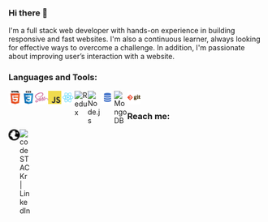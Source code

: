 ### Hi there 👋

I'm a full stack web developer with hands-on experience in building responsive and fast websites. I'm also a continuous learner, always looking for effective ways to overcome a challenge. In addition, I'm passionate about improving user’s interaction with a website.

### Languages and Tools:

[<img align="left" alt="HTML5" width="26px" src="https://raw.githubusercontent.com/github/explore/80688e429a7d4ef2fca1e82350fe8e3517d3494d/topics/html/html.png" />][#]
[<img align="left" alt="CSS3" width="26px" src="https://raw.githubusercontent.com/github/explore/80688e429a7d4ef2fca1e82350fe8e3517d3494d/topics/css/css.png" />][#]
[<img align="left" alt="Sass" width="26px" src="https://raw.githubusercontent.com/github/explore/80688e429a7d4ef2fca1e82350fe8e3517d3494d/topics/sass/sass.png" />][#]
[<img align="left" alt="JavaScript" width="26px" src="https://raw.githubusercontent.com/github/explore/80688e429a7d4ef2fca1e82350fe8e3517d3494d/topics/javascript/javascript.png" />][#]
[<img align="left" alt="React" width="26px" src="https://raw.githubusercontent.com/github/explore/80688e429a7d4ef2fca1e82350fe8e3517d3494d/topics/react/react.png" />][#]
[<img align="left" alt="Redux" width="26px" src="https://user-images.githubusercontent.com/52670061/90199206-e4139200-dd88-11ea-9e6f-4328600c4ec0.png" />][#]
[<img align="left" alt="Node.js" width="26px" src="https://user-images.githubusercontent.com/52670061/90198838-c0038100-dd87-11ea-9df1-af1a2dc319a0.png" />][#]
[<img align="left" alt="SQL" width="26px" src="https://raw.githubusercontent.com/github/explore/80688e429a7d4ef2fca1e82350fe8e3517d3494d/topics/sql/sql.png" />][#]
[<img align="left" alt="MongoDB" width="26px" src="https://user-images.githubusercontent.com/52670061/90722709-3284cd00-e270-11ea-9702-81ac7151f7b6.png" />][#]
[<img align="left" alt="Git" width="26px" src="https://raw.githubusercontent.com/github/explore/80688e429a7d4ef2fca1e82350fe8e3517d3494d/topics/git/git.png" />][#]

<br />

### Reach me:

[<img align="left" alt="codeSTACKr.com" width="22px" src="https://raw.githubusercontent.com/iconic/open-iconic/master/svg/globe.svg" />][website]
[<img align="left" alt="codeSTACKr | LinkedIn" width="22px" src="https://cdn.jsdelivr.net/npm/simple-icons@v3/icons/linkedin.svg" />][linkedin]

[#]: #
[website]: https://sherstobitov.us/
[linkedin]: https://www.linkedin.com/in/sergey-sherstobitov/